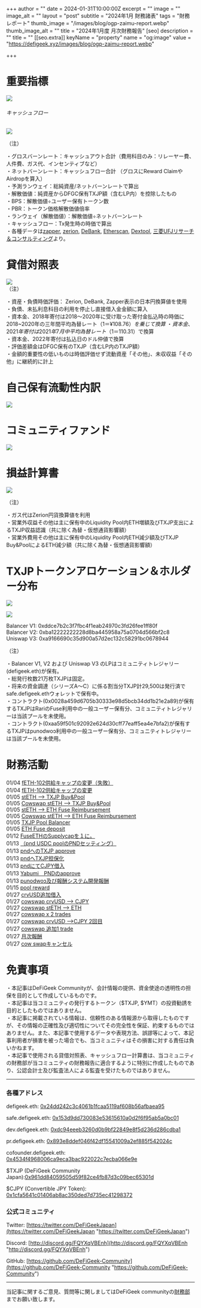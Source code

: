 
+++
author = ""
date = 2024-01-31T10:00:00Z
excerpt = ""
image = ""
image_alt = ""
layout = "post"
subtitle = "2024年1月 財務諸表"
tags = "財務レポート"
thumb_image = "/images/blog/ogp-zaimu-report.webp"
thumb_image_alt = ""
title = "2024年1月度 月次財務報告"
[seo]
description = ""
title = ""
[[seo.extra]]
keyName = "property"
name = "og:image"
value = "https://defigeek.xyz/images/blog/ogp-zaimu-report.webp"

+++

# 重要指標

![](/images/blog/240111.png)

###### キャッシュフロー

![](/images/blog/24011.png)

（注）

・グロスバーンレート：キャッシュアウト合計（費用科目のみ：リレーヤー費、人件費、ガス代、インセンティブなど）\
・ネットバーンレート：キャッシュフロー合計 （グロスにReward ClaimやAirdropを算入）\
・予測ランウェイ：総純資産/ネットバーンレートで算出\
・解散価値：純資産からDFGC保有TXJP額（含むLP内）を控除したもの\
・BPS：解散価値÷ユーザー保有トークン数\
・PBR：トークン価格解散価値倍率\
・ランウェイ（解散価値）：解散価値÷ネットバーンレート\
・キャッシュフロー：Tx発生時の時価で算出\
・各種データは[zapper](https://t.co/lzLYnn8VGj?amp=1), [zerion](https://app.zerion.io/), [DeBank](https://debank.com/), [Etherscan](https://etherscan.io/), [Dextool](https://www.dextools.io/app/ether/pair-explorer/0xa9166690c35d900a57d2ec132c58291bc0678944), [三菱UFJリサーチ＆コンサルティング](http://www.murc-kawasesouba.jp/fx/lastmonth.php)より。

#

# 貸借対照表

![](/images/blog/24014.png)\
（注）

・資産・負債時価評価： Zerion, DeBank, Zapper表示の日本円換算値を使用\
・負債、未払利息科目の利用を停止し直接借入金金額に算入\
・資本金、2018年寄付は2018～2020年に受け取った寄付金払込時の時価に2018~2020年の三年間平均為替レート（$1＝¥108.76）を乗じて換算\
・資本金、2021年寄付は2021年7月中平均為替レート（$1＝110.31）で換算\
・資本金、2022年寄付は払込日のドル仲値で換算\
・評価差額金はDFGC保有のTXJP（含むLP内のTXJP額）\
・金額的重要性の低いものは時価評価せず流動資産「その他」、未収収益「その他」に継続的に計上

#

# 自己保有流動性内訳

![](/images/blog/24018.png)

#

# コミュニティファンド

![](/images/blog/2401pos.png)

#

# 損益計算書

![](/images/blog/24015.png)

（注）

・ガス代はZerion円貨換算値を利用\
・営業外収益その他は主に保有中のLiquidity Pool内ETH増額及びTXJP支出によるTXJP収益認識（共に除く為替・仮想通貨影響額）\
・営業外費用その他は主に保有中のLiquidity Pool内ETH減少額及びTXJP Buy\&PoolによるETH減少額（共に除く為替・仮想通貨影響額）

#

# TXJPトークンアロケーション＆ホルダー分布

![](/images/blog/24016.png)

![](/images/blog/24019.png)

Balancer V1: 0xddce7b2c3f7fbc4f1eab24970c3fd26fee1ff80f\
Balancer V2: 0xba12222222228d8ba445958a75a0704d566bf2c8\
Uniswap V3: 0xa9166690c35d900a57d2ec132c58291bc0678944

（注）

・Balancer V1, V2 および Uniswap V3 のLPはコミュニティトレジャリー (defigeek.eth)が保有。\
・総発行枚数21万枚TXJPは固定。\
・将来の資金調達（シリーズA～C）に係る割当分TXJP計29,500は発行済でsafe.defigeek.ethウォレットで保有中。\
・コントラクト(0x0028a459d6705b30333e98d5bcb34dd1b21e2a89)が保有するTXJPはRariのFuse利用中の一般ユーザー保有分、コミュニティトレジャリーは当該プールを未使用。  
・コントラクト(0xaa59f501c92092e624d30cff77eaff5ea4e7bfa2)が保有するTXJPはpunodwoɔ利用中の一般ユーザー保有分、コミュニティトレジャリーは当該プールを未使用。

#

# 財務活動

01/04	[fETH-102供給キャップの変更（失敗）](https://etherscan.io/tx/0x59cd9cdce8e152883c21734a2608d760c1cfdfdde3949f762226aa383a4a3925)  
01/04	[fETH-102供給キャップの変更](https://etherscan.io/tx/0x6306b255f8437a53e8ee8e1b9e2d1942a8857b0d86142ec5dd40ef0003828875)  
01/05	[stETH --> TXJP Buy&Pool](https://etherscan.io/tx/0x9b58b186301c1a34962d9eac144a54b5a24523b4ae34fddcab88fe9de49d5417)   
01/05	[Cowswap stETH --> TXJP Buy&Pool](https://etherscan.io/tx/0x62e808834b0b025d00be904bc4948678f42fc0d45f799e6609c55f1816fb3b3b)  
01/05	[stETH --> ETH Fuse Reimbursement](https://etherscan.io/tx/0x7a889b460483ad6e6faa16c9ae0b945ae241327c69b1326bf0324e5a3dec0831)  
01/05	[Cowswap stETH --> ETH Fuse Reimbursement](https://etherscan.io/tx/0xb6e49f427158c6ecbccd7cecb2506705c28aa9f691bd264cb6d9767ba0ddcaea)  
01/05	[TXJP Pool Balancer](https://etherscan.io/tx/0x96596e2c2dd41fe2f0c42b352b55b2af15fd274805c5d49536f6e3b85babf0ef)  
01/05	[ETH Fuse deposit](https://etherscan.io/tx/0xdf93f323e655f26c0bf350cf21d5f3f18d8f67dfc1249e0d273d1ea3faaa3011)  
01/12	[FuseETHのSupplycapを１に。](https://etherscan.io/tx/0xbd2051ced19cd1bfad649db6b12beb5b8992f1e1a2df2c6d39a3335057aa5df3)  
01/13	[（pnd USDC poolのPNDセッティング）](https://etherscan.io/tx/0xdcef60af9ebc5fc760d13e39394b877928bac6dd076137ad7c3f6c6869e3562c)  
01/13	[pndへのTXJP approve](https://etherscan.io/tx/0x5b6bbc89c31ced0f430c0a0b88b2a7bf6b0c4afb85e70f8cffc5df62e6b1e28e)  
01/13	[pndへTXJP担保化](https://etherscan.io/tx/0xfbbb7e17298e08044d27dbcd45bf312f3c1967023100a8b32d4d17b7ab9ac60d)  
01/13	[pndにてCJPY借入](https://etherscan.io/tx/0x91dca571a3cbd905694e3002c538d8033b36841e8e0bf7ecb3775a2899a6748d)  
01/13	[Yabumi　PNDのapprove](https://etherscan.io/tx/0x6c8333efb34cac5337519d5e5e9953fee7766a70a1548a834b0dbbb89405ae92)  
01/13	[punodwoɔ及び報酬システム開発報酬](https://etherscan.io/tx/0xc74bc5f8f8a48dcdca5e10ebc48aa655f7b85e56f17d176420a0e8722f106a97)  
01/15	[pool reward](https://etherscan.io/tx/0x9ff5c5896a33c5de4ef98315fb332a995445c7ea1fbe2555c2cdac1c65441d3f)  
01/27	[crvUSD追加借入](https://etherscan.io/tx/0x92eb580de5ba214b03b06991ea4b65567bb87c20435c6aaad2a55d40c6ccdf99)  
01/27	[cowswap crvUSD --> CJPY](https://etherscan.io/tx/0x21f7f9dbc661d339112ab2216cf57ed1105a309abaeeb888ae6b5ef6350bc497)  
01/27	[cowswap stETH --> ETH](https://etherscan.io/tx/0x972c8f44dca6d18932c27f0afb4d117d21a0bef63c0c7e93d6af1bba1b2cc2be)  
01/27	[cowswap x 2 trades](https://etherscan.io/tx/0xcc54cf13634aac83c0c1352a39e90fce98825dd02a9634f5defce30faa328d8a)  
01/27	[cowswap crvUSD -->CJPY 2回目](https://etherscan.io/tx/0x3fea94cc4d48ee0190aa06f9a533e36d5e3406d7d020364523625a5ec1c192bb)  
01/27	[cowswap 追加1 trade](https://etherscan.io/tx/0xfcae7633e5b89267ecb1771e88a5ad037382ba0ceb5257de636a93dfc7c29c7d)  
01/27	[月次報酬](https://etherscan.io/tx/0xda4a8cd51dd2de8dbcef2f3adaed64ceb697f368f8f61d15764f59293b0a7235)  
01/27	[cow swapキャンセル](https://etherscan.io/tx/0x270e5acb2c4f62536a7bc3074b90a3e1137f250f3ef2bb0f245cac4501c0a3e8)  

# 免責事項

・本記事はDeFiGeek Communityが、会計情報の提供、資金使途の透明性の担保を目的として作成しているものです。\
・本記事は当コミュニティの発行するトークン（$TXJP, $YMT）の投資勧誘を目的としたものではありません。\
・本記事に掲載されている情報は、信頼性のある情報源から取得したものですが、その情報の正確性及び適切性についてその完全性を保証、約束するものではありません。また、本記事で使用するデータや表現方法、誤謬等によって、本記事利用者が損害を被った場合でも、当コミュニティはその損害に対する責任は負いかねます。\
・本記事で使用される貸借対照表、キャッシュフロー計算書は、当コミュニティの財務部が当コミュニティの財務報告に適合するように特別に作成したものであり、公認会計士及び監査法人による監査を受けたものではありません。

---

### 各種アドレス

defigeek.eth: [0x24dd242c3c4061b1fcaa5119af608b56afbaea95](https://etherscan.io/address/0x24dd242c3c4061b1fcaa5119af608b56afbaea95)

safe.defigeek.eth: [0x153d9dd730083e53615610a0d2f6f95ab5a0bc01](https://etherscan.io/address/0x153d9dd730083e53615610a0d2f6f95ab5a0bc01)

dev.defigeek.eth: [0xdc94eeeb3260d0b9bf22849e8f5d236d286cdba1](https://etherscan.io/address/0xdc94eeeb3260d0b9bf22849e8f5d236d286cdba1)

pr.defigeek.eth: [0x893e8ddef046f42df15541009a2ef885f542024c](https://etherscan.io/address/0x893e8ddef046f42df15541009a2ef885f542024c)

cofounder.defigeek.eth: [0x4534f4968006ca9eca3bac922022c7ecba066e9e](https://etherscan.io/address/0x4534f4968006ca9eca3bac922022c7ecba066e9e)

$TXJP (DeFiGeek Community Japan):[0x961dd84059505d59f82ce4fb87d3c09bec65301d](https://etherscan.io/token/0x961dd84059505d59f82ce4fb87d3c09bec65301d)

$CJPY (Convertible JPY Token): [0x1cfa5641c01406ab8ac350ded7d735ec41298372](https://etherscan.io/token/0x1cfa5641c01406ab8ac350ded7d735ec41298372)

### 公式コミュニティ

Twitter: [https://twitter.com/DeFiGeekJapan](https://twitter.com/DeFiGeekJapan "https://twitter.com/DeFiGeekJapan")

Discord: [http://discord.gg/FQYXqVBEnh](http://discord.gg/FQYXqVBEnh "http://discord.gg/FQYXqVBEnh")

GitHub: [https://github.com/DeFiGeek-Community](https://github.com/DeFiGeek-Community "https://github.com/DeFiGeek-Community")

---

当記事に関するご意見、質問等に関しましてはDeFiGeek communityの[財務部](https://discord.gg/CkM2cyTz8N)までお願い致します。
